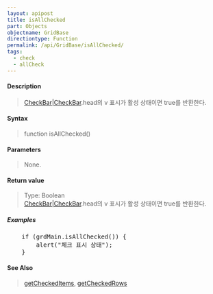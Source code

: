```yaml
---
layout: apipost
title: isAllChecked
part: Objects
objectname: GridBase
directiontype: Function
permalink: /api/GridBase/isAllChecked/
tags:
  - check
  - allCheck
---
```



#### Description

> [CheckBar\|CheckBar](/api/GridBase/).head의 v 표시가 활성 상태이면 true를 반환한다.

#### Syntax

> function isAllChecked()

#### Parameters

> None.

#### Return value

> Type: Boolean  
> [CheckBar\|CheckBar](/api/GridBase/).head의 v 표시가 활성 상태이면 true를 반환한다.

##### Examples 

<pre class="prettyprint">
    if (grdMain.isAllChecked()) {
        alert("체크 표시 상태");
    }
</pre>

#### See Also
> [getCheckedItems](/api/GridView/getCheckedItems), [getCheckedRows](/api/GridView/getCheckedRows)